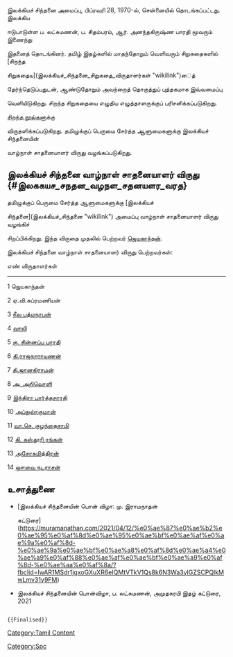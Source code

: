 இலக்கியச் சிந்தனை அமைப்பு, பிப்ரவரி 28, 1970-ல், சென்னையில் தொடங்கப்பட்டது. இலக்கிய
ஈடுபாடுள்ள ப. லட்சுமணன், ப. சிதம்பரம், ஆர். அனந்தகிருஷ்ண பாரதி மூவரும் இணைந்து
இதனைத் தொடங்கினர். தமிழ் இதழ்களில் மாதந்தோறும் வெளிவரும் சிறுகதைகளில் [சிறந்த
சிறுகதைய](இலக்கியச்_சிந்தனை_சிறுகதை_விருதாளர்கள் "wikilink")ைத்
தேர்ந்தெடுப்பதுடன், ஆண்டுதோறும் அவற்றைத் தொகுத்துப் புத்தகமாக இவ்வமைப்பு
வெளியிடுகிறது. சிறந்த சிறுகதையை எழுதிய எழுத்தாளருக்குப் பரிசளிக்கப்படுகிறது.
[சிறந்த நூல்கள](இலக்கியச்_சிந்தனை_விருது_பெற்ற_நூல்கள் "wikilink")ுக்கு
விருதளிக்கப்படுகிறது. தமிழுக்குப் பெருமை சேர்த்த ஆளுமைகளுக்கு இலக்கியச் சிந்தனையின்
வாழ்நாள் சாதனையாளர் விருது வழங்கப்படுகிறது.

## இலக்கியச் சிந்தனை வாழ்நாள் சாதனையாளர் விருது {#இலககயச_சநதன_வழநள_சதனயளர_வரத}

தமிழுக்குப் பெருமை சேர்த்த ஆளுமைகளுக்கு [இலக்கியச்
சிந்தனை](இலக்கியச்_சிந்தனை "wikilink") அமைப்பு வாழ்நாள் சாதனையாளர் விருது வழங்கிச்
சிறப்பிக்கிறது. இந்த விருதை முதலில் பெற்றவர் [ஜெயகாந்தன்](ஜெயகாந்தன் "wikilink").

இலக்கியச் சிந்தனை வாழ்நாள் சாதனையாளர் விருது பெற்றவர்கள்:

  எண்   விருதாளர்கள்
  ---- ---------------------------------------------------
  1    ஜெயகாந்தன்
  2    ஏ.வி.சுப்ரமணியன்
  3    [நீல பத்மநாபன்](நீல_பத்மநாபன் "wikilink")
  4    [வாலி](வாலி "wikilink")
  5    [கு. சின்னப்ப பாரதி](கு._சின்னப்ப_பாரதி "wikilink")
  6    [கி.ராஜநாராயணன்](கி._ராஜநாராயணன் "wikilink")
  7    [தி.ஜானகிராமன்](தி.ஜானகிராமன் "wikilink")
  8    [அ. அறிவொளி](அ._அறிவொளி "wikilink")
  9    [இந்திரா பார்த்தசாரதி](இந்திரா_பார்த்தசாரதி "wikilink")
  10   [அப்துல்ரகுமான்](அப்துல்ரகுமான் "wikilink")
  11   [வா.செ. குழந்தைசாமி](வா.செ._குழந்தைசாமி "wikilink")
  12   [கி. கஸ்தூரி ரங்கன்](கி._கஸ்தூரி_ரங்கன் "wikilink")
  13   [அசோகமித்திரன்](அசோகமித்திரன் "wikilink")
  14   [ஔவை நடராசன்](ஔவை_நடராசன் "wikilink")

## உசாத்துணை

-   [இலக்கியச் சிந்தனையின் பொன் விழா: மு. இராமநாதன்
    கட்டுரை](https://muramanathan.com/2021/04/12/%e0%ae%87%e0%ae%b2%e0%ae%95%e0%af%8d%e0%ae%95%e0%ae%bf%e0%ae%af%e0%ae%9a%e0%af%8d-%e0%ae%9a%e0%ae%bf%e0%ae%a8%e0%af%8d%e0%ae%a4%e0%ae%a9%e0%af%88%e0%ae%af%e0%ae%bf%e0%ae%a9%e0%af%8d-%e0%ae%aa%e0%af%8a/?fbclid=IwAR1MSdr1jgxoGXuXR6eIQMtVTkV1Qs8k6N3Wa3ylGZSCPQlkMwLmv31y9FM)
-   இலக்கியச் சிந்தனையின் பொன்விழா, ப. லட்சுமணன், அமுதசுரபி இதழ் கட்டுரை, 2021

```{=mediawiki}
{{Finalised}}
```
[Category:Tamil Content](Category:Tamil_Content "wikilink")
[Category:Spc](Category:Spc "wikilink")
